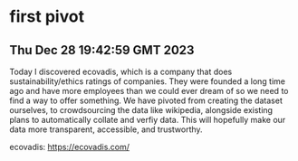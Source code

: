 # first pivot
## Thu Dec 28 19:42:59 GMT 2023

Today I discovered ecovadis, which is a company that does sustainability/ethics ratings of companies. They were founded a long time ago and have more employees than we could ever dream of so we need to find a way to offer something. We have pivoted from creating the dataset ourselves, to crowdsourcing the data like wikipedia, alongside existing plans to automatically collate and verfiy data. This will hopefully make our data more transparent, accessible, and trustworthy.

ecovadis: https://ecovadis.com/

